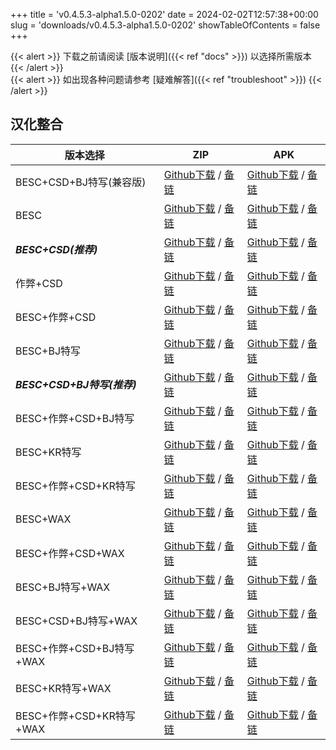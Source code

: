 
+++
title = 'v0.4.5.3-alpha1.5.0-0202'
date = 2024-02-02T12:57:38+00:00
slug = 'downloads/v0.4.5.3-alpha1.5.0-0202'
showTableOfContents = false
+++

{{< alert >}}
下载之前请阅读 [版本说明]({{< ref "docs" >}}) 以选择所需版本
{{< /alert >}}
<br>
{{< alert >}}
如出现各种问题请参考 [疑难解答]({{< ref "troubleshoot" >}})
{{< /alert >}}

## 汉化整合

|         版本选择          |                                                                                                                                                                            ZIP                                                                                                                                                                             |                                                                                                                                                                            APK                                                                                                                                                                             |
|---------------------------|------------------------------------------------------------------------------------------------------------------------------------------------------------------------------------------------------------------------------------------------------------------------------------------------------------------------------------------------------------|------------------------------------------------------------------------------------------------------------------------------------------------------------------------------------------------------------------------------------------------------------------------------------------------------------------------------------------------------------|
|BESC+CSD+BJ特写(兼容版)    |[Github下载](https://github.com/DoL-Lyra/Lyra/releases/download/v0.4.5.3-alpha1.5.0-0202/DoL-0.4.5.3-Lyra-a1.5.0-polyfill-besc-cheat-csd-sideviewbj-0202.zip ) / [备链](https://mirror.ghproxy.com/https://github.com/DoL-Lyra/Lyra/releases/download/v0.4.5.3-alpha1.5.0-0202/DoL-0.4.5.3-Lyra-a1.5.0-polyfill-besc-cheat-csd-sideviewbj-0202.zip )|[Github下载](https://github.com/DoL-Lyra/Lyra/releases/download/v0.4.5.3-alpha1.5.0-0202/DoL-0.4.5.3-Lyra-a1.5.0-polyfill-besc-cheat-csd-sideviewbj-0202.apk ) / [备链](https://mirror.ghproxy.com/https://github.com/DoL-Lyra/Lyra/releases/download/v0.4.5.3-alpha1.5.0-0202/DoL-0.4.5.3-Lyra-a1.5.0-polyfill-besc-cheat-csd-sideviewbj-0202.apk )|
|BESC                       |[Github下载](https://github.com/DoL-Lyra/Lyra/releases/download/v0.4.5.3-alpha1.5.0-0202/DoL-0.4.5.3-Lyra-a1.5.0-besc-0202.zip ) / [备链](https://mirror.ghproxy.com/https://github.com/DoL-Lyra/Lyra/releases/download/v0.4.5.3-alpha1.5.0-0202/DoL-0.4.5.3-Lyra-a1.5.0-besc-0202.zip )                                                            |[Github下载](https://github.com/DoL-Lyra/Lyra/releases/download/v0.4.5.3-alpha1.5.0-0202/DoL-0.4.5.3-Lyra-a1.5.0-besc-0202.apk ) / [备链](https://mirror.ghproxy.com/https://github.com/DoL-Lyra/Lyra/releases/download/v0.4.5.3-alpha1.5.0-0202/DoL-0.4.5.3-Lyra-a1.5.0-besc-0202.apk )                                                            |
|***BESC+CSD(推荐)***       |[Github下载](https://github.com/DoL-Lyra/Lyra/releases/download/v0.4.5.3-alpha1.5.0-0202/DoL-0.4.5.3-Lyra-a1.5.0-besc-csd-0202.zip ) / [备链](https://mirror.ghproxy.com/https://github.com/DoL-Lyra/Lyra/releases/download/v0.4.5.3-alpha1.5.0-0202/DoL-0.4.5.3-Lyra-a1.5.0-besc-csd-0202.zip )                                                    |[Github下载](https://github.com/DoL-Lyra/Lyra/releases/download/v0.4.5.3-alpha1.5.0-0202/DoL-0.4.5.3-Lyra-a1.5.0-besc-csd-0202.apk ) / [备链](https://mirror.ghproxy.com/https://github.com/DoL-Lyra/Lyra/releases/download/v0.4.5.3-alpha1.5.0-0202/DoL-0.4.5.3-Lyra-a1.5.0-besc-csd-0202.apk )                                                    |
|作弊+CSD                   |[Github下载](https://github.com/DoL-Lyra/Lyra/releases/download/v0.4.5.3-alpha1.5.0-0202/DoL-0.4.5.3-Lyra-a1.5.0-cheat-csd-0202.zip ) / [备链](https://mirror.ghproxy.com/https://github.com/DoL-Lyra/Lyra/releases/download/v0.4.5.3-alpha1.5.0-0202/DoL-0.4.5.3-Lyra-a1.5.0-cheat-csd-0202.zip )                                                  |[Github下载](https://github.com/DoL-Lyra/Lyra/releases/download/v0.4.5.3-alpha1.5.0-0202/DoL-0.4.5.3-Lyra-a1.5.0-cheat-csd-0202.apk ) / [备链](https://mirror.ghproxy.com/https://github.com/DoL-Lyra/Lyra/releases/download/v0.4.5.3-alpha1.5.0-0202/DoL-0.4.5.3-Lyra-a1.5.0-cheat-csd-0202.apk )                                                  |
|BESC+作弊+CSD              |[Github下载](https://github.com/DoL-Lyra/Lyra/releases/download/v0.4.5.3-alpha1.5.0-0202/DoL-0.4.5.3-Lyra-a1.5.0-besc-cheat-csd-0202.zip ) / [备链](https://mirror.ghproxy.com/https://github.com/DoL-Lyra/Lyra/releases/download/v0.4.5.3-alpha1.5.0-0202/DoL-0.4.5.3-Lyra-a1.5.0-besc-cheat-csd-0202.zip )                                        |[Github下载](https://github.com/DoL-Lyra/Lyra/releases/download/v0.4.5.3-alpha1.5.0-0202/DoL-0.4.5.3-Lyra-a1.5.0-besc-cheat-csd-0202.apk ) / [备链](https://mirror.ghproxy.com/https://github.com/DoL-Lyra/Lyra/releases/download/v0.4.5.3-alpha1.5.0-0202/DoL-0.4.5.3-Lyra-a1.5.0-besc-cheat-csd-0202.apk )                                        |
|BESC+BJ特写                |[Github下载](https://github.com/DoL-Lyra/Lyra/releases/download/v0.4.5.3-alpha1.5.0-0202/DoL-0.4.5.3-Lyra-a1.5.0-besc-sideviewbj-0202.zip ) / [备链](https://mirror.ghproxy.com/https://github.com/DoL-Lyra/Lyra/releases/download/v0.4.5.3-alpha1.5.0-0202/DoL-0.4.5.3-Lyra-a1.5.0-besc-sideviewbj-0202.zip )                                      |[Github下载](https://github.com/DoL-Lyra/Lyra/releases/download/v0.4.5.3-alpha1.5.0-0202/DoL-0.4.5.3-Lyra-a1.5.0-besc-sideviewbj-0202.apk ) / [备链](https://mirror.ghproxy.com/https://github.com/DoL-Lyra/Lyra/releases/download/v0.4.5.3-alpha1.5.0-0202/DoL-0.4.5.3-Lyra-a1.5.0-besc-sideviewbj-0202.apk )                                      |
|***BESC+CSD+BJ特写(推荐)***|[Github下载](https://github.com/DoL-Lyra/Lyra/releases/download/v0.4.5.3-alpha1.5.0-0202/DoL-0.4.5.3-Lyra-a1.5.0-besc-csd-sideviewbj-0202.zip ) / [备链](https://mirror.ghproxy.com/https://github.com/DoL-Lyra/Lyra/releases/download/v0.4.5.3-alpha1.5.0-0202/DoL-0.4.5.3-Lyra-a1.5.0-besc-csd-sideviewbj-0202.zip )                              |[Github下载](https://github.com/DoL-Lyra/Lyra/releases/download/v0.4.5.3-alpha1.5.0-0202/DoL-0.4.5.3-Lyra-a1.5.0-besc-csd-sideviewbj-0202.apk ) / [备链](https://mirror.ghproxy.com/https://github.com/DoL-Lyra/Lyra/releases/download/v0.4.5.3-alpha1.5.0-0202/DoL-0.4.5.3-Lyra-a1.5.0-besc-csd-sideviewbj-0202.apk )                              |
|BESC+作弊+CSD+BJ特写       |[Github下载](https://github.com/DoL-Lyra/Lyra/releases/download/v0.4.5.3-alpha1.5.0-0202/DoL-0.4.5.3-Lyra-a1.5.0-besc-cheat-csd-sideviewbj-0202.zip ) / [备链](https://mirror.ghproxy.com/https://github.com/DoL-Lyra/Lyra/releases/download/v0.4.5.3-alpha1.5.0-0202/DoL-0.4.5.3-Lyra-a1.5.0-besc-cheat-csd-sideviewbj-0202.zip )                  |[Github下载](https://github.com/DoL-Lyra/Lyra/releases/download/v0.4.5.3-alpha1.5.0-0202/DoL-0.4.5.3-Lyra-a1.5.0-besc-cheat-csd-sideviewbj-0202.apk ) / [备链](https://mirror.ghproxy.com/https://github.com/DoL-Lyra/Lyra/releases/download/v0.4.5.3-alpha1.5.0-0202/DoL-0.4.5.3-Lyra-a1.5.0-besc-cheat-csd-sideviewbj-0202.apk )                  |
|BESC+KR特写                |[Github下载](https://github.com/DoL-Lyra/Lyra/releases/download/v0.4.5.3-alpha1.5.0-0202/DoL-0.4.5.3-Lyra-a1.5.0-besc-sideviewkr-0202.zip ) / [备链](https://mirror.ghproxy.com/https://github.com/DoL-Lyra/Lyra/releases/download/v0.4.5.3-alpha1.5.0-0202/DoL-0.4.5.3-Lyra-a1.5.0-besc-sideviewkr-0202.zip )                                      |[Github下载](https://github.com/DoL-Lyra/Lyra/releases/download/v0.4.5.3-alpha1.5.0-0202/DoL-0.4.5.3-Lyra-a1.5.0-besc-sideviewkr-0202.apk ) / [备链](https://mirror.ghproxy.com/https://github.com/DoL-Lyra/Lyra/releases/download/v0.4.5.3-alpha1.5.0-0202/DoL-0.4.5.3-Lyra-a1.5.0-besc-sideviewkr-0202.apk )                                      |
|BESC+作弊+CSD+KR特写       |[Github下载](https://github.com/DoL-Lyra/Lyra/releases/download/v0.4.5.3-alpha1.5.0-0202/DoL-0.4.5.3-Lyra-a1.5.0-besc-cheat-csd-sideviewkr-0202.zip ) / [备链](https://mirror.ghproxy.com/https://github.com/DoL-Lyra/Lyra/releases/download/v0.4.5.3-alpha1.5.0-0202/DoL-0.4.5.3-Lyra-a1.5.0-besc-cheat-csd-sideviewkr-0202.zip )                  |[Github下载](https://github.com/DoL-Lyra/Lyra/releases/download/v0.4.5.3-alpha1.5.0-0202/DoL-0.4.5.3-Lyra-a1.5.0-besc-cheat-csd-sideviewkr-0202.apk ) / [备链](https://mirror.ghproxy.com/https://github.com/DoL-Lyra/Lyra/releases/download/v0.4.5.3-alpha1.5.0-0202/DoL-0.4.5.3-Lyra-a1.5.0-besc-cheat-csd-sideviewkr-0202.apk )                  |
|BESC+WAX                   |[Github下载](https://github.com/DoL-Lyra/Lyra/releases/download/v0.4.5.3-alpha1.5.0-0202/DoL-0.4.5.3-Lyra-a1.5.0-besc-wax-0202.zip ) / [备链](https://mirror.ghproxy.com/https://github.com/DoL-Lyra/Lyra/releases/download/v0.4.5.3-alpha1.5.0-0202/DoL-0.4.5.3-Lyra-a1.5.0-besc-wax-0202.zip )                                                    |[Github下载](https://github.com/DoL-Lyra/Lyra/releases/download/v0.4.5.3-alpha1.5.0-0202/DoL-0.4.5.3-Lyra-a1.5.0-besc-wax-0202.apk ) / [备链](https://mirror.ghproxy.com/https://github.com/DoL-Lyra/Lyra/releases/download/v0.4.5.3-alpha1.5.0-0202/DoL-0.4.5.3-Lyra-a1.5.0-besc-wax-0202.apk )                                                    |
|BESC+作弊+CSD+WAX          |[Github下载](https://github.com/DoL-Lyra/Lyra/releases/download/v0.4.5.3-alpha1.5.0-0202/DoL-0.4.5.3-Lyra-a1.5.0-besc-wax-cheat-csd-0202.zip ) / [备链](https://mirror.ghproxy.com/https://github.com/DoL-Lyra/Lyra/releases/download/v0.4.5.3-alpha1.5.0-0202/DoL-0.4.5.3-Lyra-a1.5.0-besc-wax-cheat-csd-0202.zip )                                |[Github下载](https://github.com/DoL-Lyra/Lyra/releases/download/v0.4.5.3-alpha1.5.0-0202/DoL-0.4.5.3-Lyra-a1.5.0-besc-wax-cheat-csd-0202.apk ) / [备链](https://mirror.ghproxy.com/https://github.com/DoL-Lyra/Lyra/releases/download/v0.4.5.3-alpha1.5.0-0202/DoL-0.4.5.3-Lyra-a1.5.0-besc-wax-cheat-csd-0202.apk )                                |
|BESC+BJ特写+WAX            |[Github下载](https://github.com/DoL-Lyra/Lyra/releases/download/v0.4.5.3-alpha1.5.0-0202/DoL-0.4.5.3-Lyra-a1.5.0-besc-wax-sideviewbj-0202.zip ) / [备链](https://mirror.ghproxy.com/https://github.com/DoL-Lyra/Lyra/releases/download/v0.4.5.3-alpha1.5.0-0202/DoL-0.4.5.3-Lyra-a1.5.0-besc-wax-sideviewbj-0202.zip )                              |[Github下载](https://github.com/DoL-Lyra/Lyra/releases/download/v0.4.5.3-alpha1.5.0-0202/DoL-0.4.5.3-Lyra-a1.5.0-besc-wax-sideviewbj-0202.apk ) / [备链](https://mirror.ghproxy.com/https://github.com/DoL-Lyra/Lyra/releases/download/v0.4.5.3-alpha1.5.0-0202/DoL-0.4.5.3-Lyra-a1.5.0-besc-wax-sideviewbj-0202.apk )                              |
|BESC+CSD+BJ特写+WAX        |[Github下载](https://github.com/DoL-Lyra/Lyra/releases/download/v0.4.5.3-alpha1.5.0-0202/DoL-0.4.5.3-Lyra-a1.5.0-besc-wax-csd-sideviewbj-0202.zip ) / [备链](https://mirror.ghproxy.com/https://github.com/DoL-Lyra/Lyra/releases/download/v0.4.5.3-alpha1.5.0-0202/DoL-0.4.5.3-Lyra-a1.5.0-besc-wax-csd-sideviewbj-0202.zip )                      |[Github下载](https://github.com/DoL-Lyra/Lyra/releases/download/v0.4.5.3-alpha1.5.0-0202/DoL-0.4.5.3-Lyra-a1.5.0-besc-wax-csd-sideviewbj-0202.apk ) / [备链](https://mirror.ghproxy.com/https://github.com/DoL-Lyra/Lyra/releases/download/v0.4.5.3-alpha1.5.0-0202/DoL-0.4.5.3-Lyra-a1.5.0-besc-wax-csd-sideviewbj-0202.apk )                      |
|BESC+作弊+CSD+BJ特写+WAX   |[Github下载](https://github.com/DoL-Lyra/Lyra/releases/download/v0.4.5.3-alpha1.5.0-0202/DoL-0.4.5.3-Lyra-a1.5.0-besc-wax-cheat-csd-sideviewbj-0202.zip ) / [备链](https://mirror.ghproxy.com/https://github.com/DoL-Lyra/Lyra/releases/download/v0.4.5.3-alpha1.5.0-0202/DoL-0.4.5.3-Lyra-a1.5.0-besc-wax-cheat-csd-sideviewbj-0202.zip )          |[Github下载](https://github.com/DoL-Lyra/Lyra/releases/download/v0.4.5.3-alpha1.5.0-0202/DoL-0.4.5.3-Lyra-a1.5.0-besc-wax-cheat-csd-sideviewbj-0202.apk ) / [备链](https://mirror.ghproxy.com/https://github.com/DoL-Lyra/Lyra/releases/download/v0.4.5.3-alpha1.5.0-0202/DoL-0.4.5.3-Lyra-a1.5.0-besc-wax-cheat-csd-sideviewbj-0202.apk )          |
|BESC+KR特写+WAX            |[Github下载](https://github.com/DoL-Lyra/Lyra/releases/download/v0.4.5.3-alpha1.5.0-0202/DoL-0.4.5.3-Lyra-a1.5.0-besc-wax-sideviewkr-0202.zip ) / [备链](https://mirror.ghproxy.com/https://github.com/DoL-Lyra/Lyra/releases/download/v0.4.5.3-alpha1.5.0-0202/DoL-0.4.5.3-Lyra-a1.5.0-besc-wax-sideviewkr-0202.zip )                              |[Github下载](https://github.com/DoL-Lyra/Lyra/releases/download/v0.4.5.3-alpha1.5.0-0202/DoL-0.4.5.3-Lyra-a1.5.0-besc-wax-sideviewkr-0202.apk ) / [备链](https://mirror.ghproxy.com/https://github.com/DoL-Lyra/Lyra/releases/download/v0.4.5.3-alpha1.5.0-0202/DoL-0.4.5.3-Lyra-a1.5.0-besc-wax-sideviewkr-0202.apk )                              |
|BESC+作弊+CSD+KR特写+WAX   |[Github下载](https://github.com/DoL-Lyra/Lyra/releases/download/v0.4.5.3-alpha1.5.0-0202/DoL-0.4.5.3-Lyra-a1.5.0-besc-wax-cheat-csd-sideviewkr-0202.zip ) / [备链](https://mirror.ghproxy.com/https://github.com/DoL-Lyra/Lyra/releases/download/v0.4.5.3-alpha1.5.0-0202/DoL-0.4.5.3-Lyra-a1.5.0-besc-wax-cheat-csd-sideviewkr-0202.zip )          |[Github下载](https://github.com/DoL-Lyra/Lyra/releases/download/v0.4.5.3-alpha1.5.0-0202/DoL-0.4.5.3-Lyra-a1.5.0-besc-wax-cheat-csd-sideviewkr-0202.apk ) / [备链](https://mirror.ghproxy.com/https://github.com/DoL-Lyra/Lyra/releases/download/v0.4.5.3-alpha1.5.0-0202/DoL-0.4.5.3-Lyra-a1.5.0-besc-wax-cheat-csd-sideviewkr-0202.apk )          |
